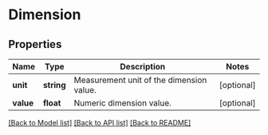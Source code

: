 # Dimension

## Properties
Name | Type | Description | Notes
------------ | ------------- | ------------- | -------------
**unit** | **string** | Measurement unit of the dimension value. | [optional] 
**value** | **float** | Numeric dimension value. | [optional] 

[[Back to Model list]](../README.md#documentation-for-models) [[Back to API list]](../README.md#documentation-for-api-endpoints) [[Back to README]](../README.md)


